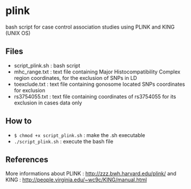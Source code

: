 # plink
bash script for case control association studies using PLINK and KING (UNIX OS)

## Files 
- script_plink.sh : bash script
- mhc_range.txt : text file containing Major Histocompatibility Complex region coordinates, for the exclusion of SNPs in LD
- toexclude.txt : text file containing gonosome located SNPs coordinates for exclusion
- rs3754055.txt : text file containing coordinates of rs3754055 for its exclusion in cases data only

## How to 
- `$ chmod +x script_plink.sh` : make the .sh executable
- `./script_plink.sh` : execute the bash file

## References 
More informations about PLINK : http://zzz.bwh.harvard.edu/plink/ and KING : http://people.virginia.edu/~wc9c/KING/manual.html
